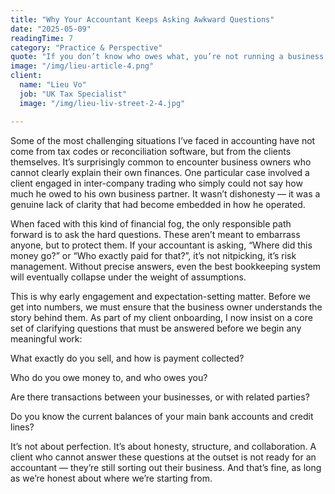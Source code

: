 ```yaml
---
title: "Why Your Accountant Keeps Asking Awkward Questions"
date: "2025-05-09"
readingTime: 7
category: "Practice & Perspective"
quote: "If you don’t know who owes what, you’re not running a business, you’re just guessing."
image: "/img/lieu-article-4.png"
client:
  name: "Lieu Vo"
  job: "UK Tax Specialist"
  image: "/img/lieu-liv-street-2-4.jpg"

---
```


Some of the most challenging situations I’ve faced in accounting have not come from tax codes or reconciliation software, but from the clients themselves. It’s surprisingly common to encounter business owners who cannot clearly explain their own finances. One particular case involved a client engaged in inter-company trading who simply could not say how much he owed to his own business partner. It wasn’t dishonesty — it was a genuine lack of clarity that had become embedded in how he operated.

When faced with this kind of financial fog, the only responsible path forward is to ask the hard questions. These aren’t meant to embarrass anyone, but to protect them. If your accountant is asking, “Where did this money go?” or “Who exactly paid for that?”, it’s not nitpicking, it’s risk management. Without precise answers, even the best bookkeeping system will eventually collapse under the weight of assumptions.

This is why early engagement and expectation-setting matter. Before we get into numbers, we must ensure that the business owner understands the story behind them. As part of my client onboarding, I now insist on a core set of clarifying questions that must be answered before we begin any meaningful work:

What exactly do you sell, and how is payment collected?

Who do you owe money to, and who owes you?

Are there transactions between your businesses, or with related parties?

Do you know the current balances of your main bank accounts and credit lines?

It’s not about perfection. It’s about honesty, structure, and collaboration. A client who cannot answer these questions at the outset is not ready for an accountant — they’re still sorting out their business. And that’s fine, as long as we’re honest about where we’re starting from.